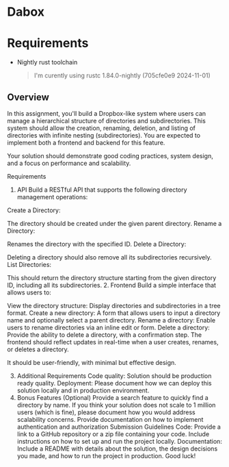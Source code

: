 # Dabox

# Requirements

- Nightly rust toolchain
  > I'm curently using rustc 1.84.0-nightly (705cfe0e9 2024-11-01)

## Overview

In this assignment, you'll build a Dropbox-like system where users can manage a
hierarchical structure of directories and subdirectories. This system should
allow the creation, renaming, deletion, and listing of directories with infinite
nesting (subdirectories). You are expected to implement both a frontend and
backend for this feature.

Your solution should demonstrate good coding practices, system design, and a
focus on performance and scalability.

Requirements

1. API Build a RESTful API that supports the following directory management
   operations:

Create a Directory:

The directory should be created under the given parent directory. Rename a
Directory:

Renames the directory with the specified ID. Delete a Directory:

Deleting a directory should also remove all its subdirectories recursively. List
Directories:

This should return the directory structure starting from the given directory ID,
including all its subdirectories. 2. Frontend Build a simple interface that
allows users to:

View the directory structure: Display directories and subdirectories in a tree
format. Create a new directory: A form that allows users to input a directory
name and optionally select a parent directory. Rename a directory: Enable users
to rename directories via an inline edit or form. Delete a directory: Provide
the ability to delete a directory, with a confirmation step. The frontend should
reflect updates in real-time when a user creates, renames, or deletes a
directory.

It should be user-friendly, with minimal but effective design.

3. Additional Requirements Code quality: Solution should be production ready
   quality. Deployment: Please document how we can deploy this solution locally
   and in production environment.
4. Bonus Features (Optional) Provide a search feature to quickly find a
   directory by name. If you think your solution does not scale to 1 million
   users (which is fine), please document how you would address scalability
   concerns. Provide documentation on how to implement authentication and
   authorization Submission Guidelines Code: Provide a link to a GitHub
   repository or a zip file containing your code. Include instructions on how to
   set up and run the project locally. Documentation: Include a README with
   details about the solution, the design decisions you made, and how to run the
   project in production. Good luck!

